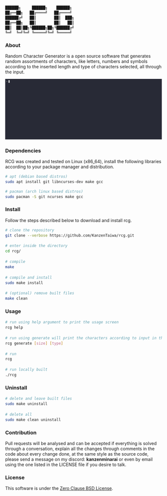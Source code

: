 ```
██████╗     ██████╗    ██████╗
██╔══██╗   ██╔════╝   ██╔════╝
██████╔╝   ██║        ██║  ███╗
██╔══██╗   ██║        ██║   ██║
██║  ██║██╗╚██████╗██╗╚██████╔╝
╚═╝  ╚═╝╚═╝ ╚═════╝╚═╝ ╚═════╝
```

### About
 Random Character Generator is a open source software that generates random assortments of characters, like letters, numbers and symbols 
according to the inserted length and type of characters selected, all through the input.

![rcg](assets/rcg.gif)

### Dependencies
 RCG was created and tested on Linux (x86_64), install the following libraries according to your package manager and distribution.
```sh
# apt (debian based distros)
sudo apt install git libncurses-dev make gcc
```

```sh
# pacman (arch linux based distros)
sudo pacman -S git ncurses make gcc
```

### Install
 Follow the steps described below to download and install rcg.
```sh
# clone the repository
git clone --verbose https://github.com/KanzenTaiwa/rcg.git

# enter inside the directory
cd rcg/

# compile
make

# compile and install
sudo make install

# (optional) remove built files
make clean
```

### Usage
```sh
# run using help argument to print the usage screen
rcg help

# run using generate will print the characters according to input in the command line
rcg generate [size] [type]

# run
rcg

# run locally built
./rcg
```

### Uninstall
```sh
# delete and leave built files
sudo make uninstall

# delete all
sudo make clean uninstall
```

### Contribution
 Pull requests will be analysed and can be accepted if everything is solved through a conversation, explain all the changes 
through comments in the code about every change done, at the same style as the source code, please send a message on my discord: **kanzenminarai** or even by email using the one listed in the LICENSE file if you desire to talk.

### License
This software is under the [Zero Clause BSD License](./LICENSE).
